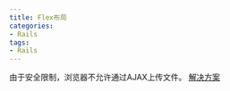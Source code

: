 ```yaml
---
title: Flex布局
categories:
- Rails
tags:
- Rails
---
```


由于安全限制，浏览器不允许通过AJAX上传文件。
[解决方案](https://www.alfajango.com/blog/new-ajax-aborted-rails-jquery-ujs-callbacks/)